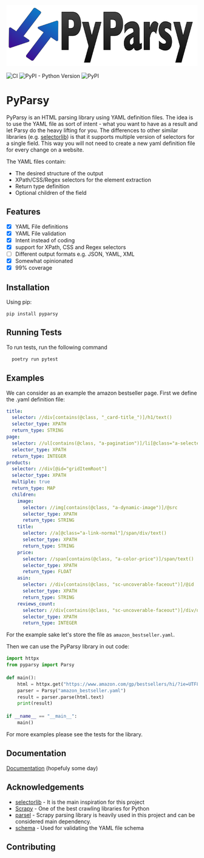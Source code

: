 ![Logo](https://raw.githubusercontent.com/vkolev/parsy/master/images/parsy-logo.png)

![CI](https://github.com/vkolev/parsy/actions/workflows/main.yml/badge.svg?branch=master) ![PyPI - Python Version](https://img.shields.io/pypi/pyversions/pyparsy) ![PyPI](https://img.shields.io/pypi/v/pyparsy)

# PyParsy

PyParsy is an HTML parsing library using YAML definition files. The idea is to use the YAML file as
sort of intent - what you want to have as a result and let Parsy do the heavy lifting for you. The
differences to other similar libraries (e.g. [selectorlib](https://selectorlib.com/)) is that it 
supports multiple version of selectors for a single field. This way you will not need to create a new 
yaml definition file for every change on a website.


The YAML files contain:
- The desired structure of the output
- XPath/CSS/Regex selectors for the element extraction
- Return type definition
- Optional children of the field

## Features

- [x] YAML File definitions
- [x] YAML File validation
- [x] Intent instead of coding
- [x] support for XPath, CSS and Regex selectors
- [ ] Different output formats e.g. JSON, YAML, XML
- [x] Somewhat opinionated
- [x] 99% coverage

## Installation

Using pip:
```shell
pip install pyparsy
```

## Running Tests

To run tests, run the following command

```bash
  poetry run pytest
```

## Examples

We can consider as an example the amazon bestseller page. First we define the .yaml definition file:

```yaml
title:
  selector: //div[contains(@class, "_card-title_")]/h1/text()
  selector_type: XPATH
  return_type: STRING
page:
  selector: //ul[contains(@class, "a-pagination")]/li[@class="a-selected"]/a/text()
  selector_type: XPATH
  return_type: INTEGER
products:
  selector: //div[@id="gridItemRoot"]
  selector_type: XPATH
  multiple: true
  return_type: MAP
  children:
    image:
      selector: //img[contains(@class, "a-dynamic-image")]/@src
      selector_type: XPATH
      return_type: STRING
    title:
      selector: //a[@class="a-link-normal"]/span/div/text()
      selector_type: XPATH
      return_type: STRING
    price:
      selector: //span[contains(@class, "a-color-price")]/span/text()
      selector_type: XPATH
      return_type: FLOAT
    asin:
      selector: //div[contains(@class, "sc-uncoverable-faceout")]/@id
      selector_type: XPATH
      return_type: STRING
    reviews_count:
      selector: //div[contains(@class, "sc-uncoverable-faceout")]/div/div/a/span/text()
      selector_type: XPATH
      return_type: INTEGER
```

For the example sake let's store the file as `amazon_bestseller.yaml`.

Then we can use the PyParsy library in out code:

```python
import httpx
from pyparsy import Parsy

def main():
    html = httpx.get("https://www.amazon.com/gp/bestsellers/hi/?ie=UTF8&ref_=sv_hg_1")
    parser = Parsy("amazon_bestseller.yaml")
    result = parser.parse(html.text)
    print(result)
    
if __name__ == "__main__":
    main()
```

For more examples please see the tests for the library.

## Documentation

[Documentation](https://pyparsy.readthedocs.com) (hopefuly some day)

## Acknowledgements

 - [selectorlib](https://selectorlib.com/) - It is the main inspiration for this project
 - [Scrapy](https://scrapy.org/) - One of the best crawling libraries for Python
 - [parsel](https://github.com/scrapy/parsel) - Scrapy parsing library is heavily used in this project and can be considered main dependency.
 - [schema](https://github.com/keleshev/schema) - Used for validating the YAML file schema
## Contributing

